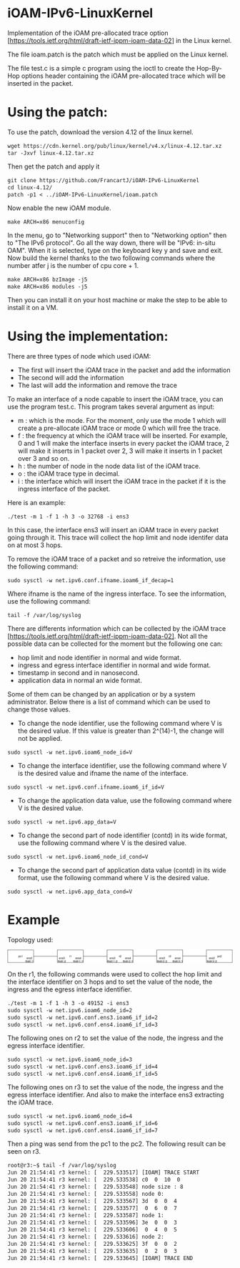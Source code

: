 # iOAM-IPv6-LinuxKernel
Implementation of the iOAM pre-allocated trace option [https://tools.ietf.org/html/draft-ietf-ippm-ioam-data-02] in the Linux kernel.

The file ioam.patch is the patch which must be applied on the Linux kernel.

The file test.c is a simple c program using the ioctl to create the Hop-By-Hop options header containing the iOAM pre-allocated trace which will be inserted in the packet.

# Using the patch:
To use the patch, download the version 4.12 of the linux kernel. 
```
wget https://cdn.kernel.org/pub/linux/kernel/v4.x/linux-4.12.tar.xz
tar -Jxvf linux-4.12.tar.xz
``` 
Then get the patch and apply it
```
git clone https://github.com/FrancartJ/iOAM-IPv6-LinuxKernel
cd linux-4.12/
patch -p1 < ../iOAM-IPv6-LinuxKernel/ioam.patch
``` 
Now enable the new iOAM module.
```
make ARCH=x86 menuconfig
``` 
In the menu, go to "Networking support" then to "Networking option" then to "The IPv6 protocol". Go all the way down, there will be "IPv6: in-situ OAM". When it is selected, type on the keyboard key y and save and exit. Now build the kernel thanks to the two following commands where the number atfer j is the number of cpu core + 1.
```
make ARCH=x86 bzImage -j5
make ARCH=x86 modules -j5
``` 

Then you can install it on your host machine or make the step to be able to install it on a VM.

# Using the implementation:

There are three types of node which used iOAM:
- The first will insert the iOAM trace in the packet and add the information
- The second will add the information
- The last will add the information and remove the trace

To make an interface of a node capable to insert the iOAM trace, you can use the program test.c. This program takes several argument as input:
- m : which is the mode. For the moment, only use the mode 1 which will create a pre-allocate iOAM trace or mode 0 which will free the trace.
- f : the frequency at which the iOAM trace will be inserted. For example, 0 and 1 will make the interface inserts in every packet the iOAM trace, 2 will make it inserts in 1 packet over 2, 3 will make it inserts in 1 packet over 3 and so on.
- h : the number of node in the node data list of the iOAM trace.
- o : the iOAM trace type in decimal.
- i : the interface which will insert the iOAM trace in the packet if it is the ingress interface of the packet.

Here is an example:
```
./test -m 1 -f 1 -h 3 -o 32768 -i ens3
``` 
In this case, the interface ens3 will insert an iOAM trace in every packet going through it. This trace will collect the hop limit and node identifer data on at most 3 hops.

To remove the iOAM trace of a packet and so retreive the information, use the following command:
```
sudo sysctl -w net.ipv6.conf.ifname.ioam6_if_decap=1
``` 
Where ifname is the name of the ingress interface.
To see the information, use the following command:
```
tail -f /var/log/syslog
``` 

There are differents information which can be collected by the iOAM trace [https://tools.ietf.org/html/draft-ietf-ippm-ioam-data-02]. Not all the possible data can be collected for the moment but the following one can:
- hop limit and node identifier in normal and wide format.
- ingress and egress interface identifier in normal and wide format.
- timestamp in second and in nanosecond.
- application data in normal an wide format.

Some of them can be changed by an application or by a system administrator. Below there is a list of command which can be used to change those values.
- To change the node identifier, use the following command where V is the desired value. If this value is greater than 2^(14)-1, the change will not be applied.
```
sudo sysctl -w net.ipv6.ioam6_node_id=V
``` 
- To change the interface identifier, use the following command where V is the desired value and ifname the name of the interface.
```
sudo sysctl -w net.ipv6.conf.ifname.ioam6_if_id=V
``` 
- To change the application data value, use the following command where V is the desired value.
```
sudo sysctl -w net.ipv6.app_data=V
``` 
- To change the second part of node identifier (contd) in its wide format, use the following command where V is the desired value.
```
sudo sysctl -w net.ipv6.ioam6_node_id_cond=V
``` 
- To change the second part of application data value (contd) in its wide format, use the following command where V is the desired value.
```
sudo sysctl -w net.ipv6.app_data_cond=V
``` 
# Example
Topology used:

![Topology](./Topology-linux.png?raw=true "Topology")

On the r1, the following commands were used to collect the hop limit and the interface identifier on 3 hops and to set the value of the node, the ingress and the egress interface identifier.
```
./test -m 1 -f 1 -h 3 -o 49152 -i ens3
sudo sysctl -w net.ipv6.ioam6_node_id=2
sudo sysctl -w net.ipv6.conf.ens3.ioam6_if_id=2
sudo sysctl -w net.ipv6.conf.ens4.ioam6_if_id=3
```
The following ones on r2 to set the value of the node, the ingress and the egress interface identifier.
```
sudo sysctl -w net.ipv6.ioam6_node_id=3
sudo sysctl -w net.ipv6.conf.ens3.ioam6_if_id=4
sudo sysctl -w net.ipv6.conf.ens4.ioam6_if_id=5
```
The following ones on r3 to set the value of the node, the ingress and the egress interface identifier. And also to make the interface ens3 extracting the iOAM trace.
```
sudo sysctl -w net.ipv6.ioam6_node_id=4
sudo sysctl -w net.ipv6.conf.ens3.ioam6_if_id=6
sudo sysctl -w net.ipv6.conf.ens4.ioam6_if_id=7
```
Then a ping was send from the pc1 to the pc2. The following result can be seen on r3.
```
root@r3:~$ tail -f /var/log/syslog
Jun 20 21:54:41 r3 kernel: [  229.533517] [IOAM] TRACE START
Jun 20 21:54:41 r3 kernel: [  229.533538] c0  0  10  0
Jun 20 21:54:41 r3 kernel: [  229.533548] node size : 8
Jun 20 21:54:41 r3 kernel: [  229.533558] node 0:
Jun 20 21:54:41 r3 kernel: [  229.533567] 3d  0  0  4
Jun 20 21:54:41 r3 kernel: [  229.533577]  0  6  0  7
Jun 20 21:54:41 r3 kernel: [  229.533587] node 1:
Jun 20 21:54:41 r3 kernel: [  229.533596] 3e  0  0  3
Jun 20 21:54:41 r3 kernel: [  229.533606]  0  4  0  5
Jun 20 21:54:41 r3 kernel: [  229.533616] node 2:
Jun 20 21:54:41 r3 kernel: [  229.533625] 3f  0  0  2
Jun 20 21:54:41 r3 kernel: [  229.533635]  0  2  0  3
Jun 20 21:54:41 r3 kernel: [  229.533645] [IOAM] TRACE END
```
